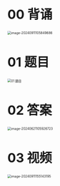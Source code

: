 # 00 背诵

<img src="https://cvp.oss-cn-shanghai.aliyuncs.com/202409111058816.png" alt="image-20240911105849686" style="zoom:50%;" />



# 01 题目

<img src="https://cvp.oss-cn-shanghai.aliyuncs.com/picgo/202406210815659.png" alt="01 题目" style="zoom:50%;" />





# 02 答案

<img src="https://cvp.oss-cn-shanghai.aliyuncs.com/picgo/202406211059809.png" alt="image-20240621105926723" style="zoom:50%;" />





# 03 视频

<img src="https://cvp.oss-cn-shanghai.aliyuncs.com/202409111551346.png" alt="image-20240911155143195" style="zoom:50%;" />
